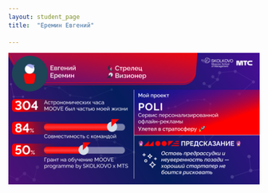 ```yaml
---
layout: student_page
title:  "Еремин Евгений"

---
```

<img class="img-fluid" src="/img/posts/Еремин Евгений.png" alt="moove-1">
